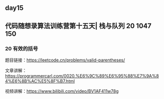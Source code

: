 ## day15

## 代码随想录算法训练营第十五天| 栈与队列 20 1047 150

### 20 有效的括号

题目链接：https://leetcode.cn/problems/valid-parentheses/

文章讲解：https://programmercarl.com/0020.%E6%9C%89%E6%95%88%E7%9A%84%E6%8B%AC%E5%8F%B7.html

视频讲解：https://www.bilibili.com/video/BV1AF411w78g

